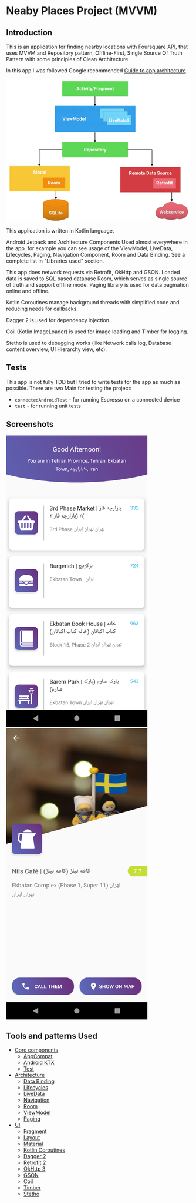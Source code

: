 # Neaby Places Project (MVVM)

Introduction
------------

This is an application for finding nearby locations with Foursquare API, that uses MVVM and Repository pattern, Offline-First, Single Source Of Truth Pattern with some principles of Clean Architecture.

In this app I was followed Google recommended [Guide to app architecture](https://developer.android.com/jetpack/docs/guide).

![](/screenshot/mvvm-arch.png)


This application is written in Kotlin language.

Android Jetpack and Architecture Components Used almost everywhere in the app. for example you can see usage of the ViewModel, LiveData,
Lifecycles, Paging, Navigation Component, Room and Data Binding. See a complete list in "Libraries used" section.

This app does network requests via Retrofit, OkHttp and GSON. Loaded data is saved to
SQL based database Room, which serves as single source of truth and support offline mode.
Paging library is used for data pagination online and offline.


Kotlin Coroutines manage background threads with simplified code and reducing needs for callbacks.

Dagger 2 is used for dependency injection.

Coil (Kotlin ImageLoader) is used for image loading and Timber for logging.

Stetho is used to debugging works (like Network calls log, Database content overview,
UI Hierarchy view, etc).

Tests
-----------

This app is not fully TDD but I tried to write tests for the app as much as possible.
There are two Main for testing the project:
* `connectedAndroidTest` - for running Espresso on a connected device
* `test` - for running unit tests

Screenshots
-----------
![](/screenshot/screen1.png)
![](/screenshot/screen2.png)

Tools and patterns Used
--------------


* [Core components][0]
  * [AppCompat][1] 
  * [Android KTX][2]
  * [Test][4] 
* [Architecture][10]
  * [Data Binding][11] 
  * [Lifecycles][12]
  * [LiveData][13]
  * [Navigation][14]
  * [Room][16]
  * [ViewModel][17]
  * [Paging][19]
* [UI][30]
  * [Fragment][34]
  * [Layout][35] 
  * [Material][36]
  * [Kotlin Coroutines][91] 
  * [Dagger 2][92] 
  * [Retrofit 2][93] 
  * [OkHttp 3][94] 
  * [GSON][95]
  * [Coil][90] 
  * [Timber][96] 
  * [Stetho][97] 

[0]: https://developer.android.com/jetpack/components
[1]: https://developer.android.com/topic/libraries/support-library/packages#v7-appcompat
[2]: https://developer.android.com/kotlin/ktx
[4]: https://developer.android.com/training/testing/
[10]: https://developer.android.com/jetpack/arch/
[11]: https://developer.android.com/topic/libraries/data-binding/
[12]: https://developer.android.com/topic/libraries/architecture/lifecycle
[13]: https://developer.android.com/topic/libraries/architecture/livedata
[14]: https://developer.android.com/topic/libraries/architecture/navigation/
[16]: https://developer.android.com/topic/libraries/architecture/room
[17]: https://developer.android.com/topic/libraries/architecture/viewmodel
[19]: https://developer.android.com/topic/libraries/architecture/paging
[30]: https://developer.android.com/guide/topics/ui
[31]: https://developer.android.com/training/animation/
[34]: https://developer.android.com/guide/components/fragments
[35]: https://developer.android.com/guide/topics/ui/declaring-layout
[36]: https://material.io/develop/android/docs/getting-started/
[90]: https://github.com/coil-kt/coil
[91]: https://kotlinlang.org/docs/reference/coroutines-overview.html
[92]: https://dagger.dev/users-guide
[93]: https://square.github.io/retrofit/
[94]: https://square.github.io/okhttp/
[95]: https://github.com/google/gson
[96]: https://github.com/JakeWharton/timber
[97]: http://facebook.github.io/stetho/
